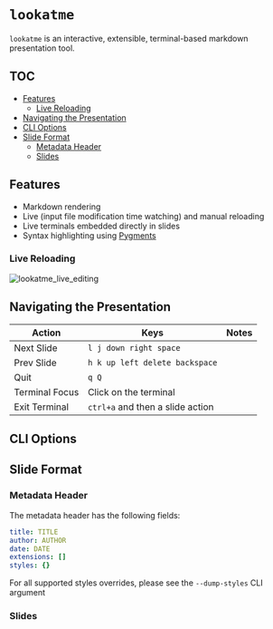 # `lookatme`

`lookatme` is an interactive, extensible, terminal-based markdown presentation
tool.

## TOC

- [Features](#features)
  * [Live Reloading](#live-reloading)
- [Navigating the Presentation](#navigating-the-presentation)
- [CLI Options](#cli-options)
- [Slide Format](#slide-format)
  * [Metadata Header](#metadata-header)
  * [Slides](#slides)

## Features

* Markdown rendering
* Live (input file modification time watching) and manual reloading
* Live terminals embedded directly in slides
* Syntax highlighting using [Pygments](https://pygments.org/)

### Live Reloading

![lookatme_live_editing](https://user-images.githubusercontent.com/5090146/69895932-b74c4700-12ed-11ea-9fca-bba68d323502.gif)

## Navigating the Presentation

| Action         | Keys                             | Notes |
|----------------|----------------------------------|-------|
| Next Slide     | `l j down right space`           |       |
| Prev Slide     | `h k up left delete backspace`   |       |
| Quit           | `q Q`                            |       |
| Terminal Focus | Click on the terminal            |       |
| Exit Terminal  | `ctrl+a` and then a slide action |       |

## CLI Options

## Slide Format

### Metadata Header

The metadata header has the following fields:

```yaml
title: TITLE
author: AUTHOR
date: DATE
extensions: []
styles: {}
```

For all supported styles overrides, please see the `--dump-styles` CLI argument

### Slides
